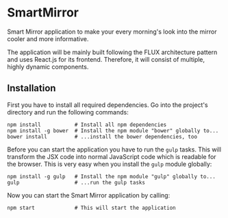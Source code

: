 # SmartMirror
Smart Mirror application to make your every morning's look into the mirror cooler and more informative.

The application will be mainly built following the FLUX architecture pattern and uses React.js for its frontend. Therefore, it will consist of multiple, highly dynamic components.

## Installation
First you have to install all required dependencies. Go into the project's directory and run the following commands:

```shell
npm install           # Install all npm dependencies
npm install -g bower  # Install the npm module "bower" globally to...
bower install         # ...install the bower dependencies, too
```

Before you can start the application you have to run the `gulp` tasks. This will transform the JSX code into normal JavaScript code which is readable for the browser. This is very easy when you install the `gulp` module globally:

```shell
npm install -g gulp   # Install the npm module "gulp" globally to...
gulp                  # ...run the gulp tasks
```

Now you can start the Smart Mirror application by calling:

```shell
npm start             # This will start the application
```

